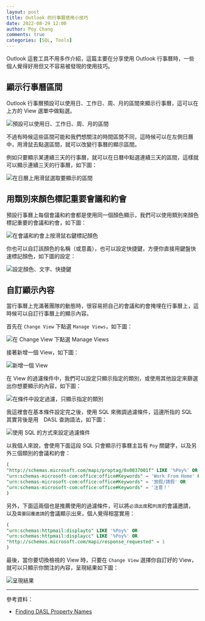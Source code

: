 ```yaml
---
layout: post
title: Outlook 的行事曆使用小技巧
date: 2022-08-29 12:00
author: Poy Chang
comments: true
categories: [SQL, Tools]
---
```


Outlook 這套工具不用多作介紹，這篇主要在分享使用 Outlook 行事曆時，一些個人覺得好用但又不容易被發現的使用技巧。

## 顯示行事曆區間

Outlook 行事曆預設可以使用日、工作日、周、月的區間來顯示行事曆，這可以在上方的 View 選單中做點選。

![預設可以使用日、工作日、周、月的區間](https://i.imgur.com/M8ZeL7E.png)

不過有時候這些區間可能和我們想關注的時間區間不同，這時候可以在左側日曆中，用滑鼠去點選區間，就可以改變行事曆的顯示區間。

例如只要顯示某連續三天的行事曆，就可以在日曆中點選連續三天的區間，這樣就可以顯示連續三天的行事曆，如下圖：

![在日曆上用滑鼠選取要顯示的區間](https://i.imgur.com/ZZ5c7kb.png)

## 用類別來顏色標記重要會議和約會

預設行事曆上每個會議和約會都是使用同一個顏色顯示，我們可以使用類別來顏色標記重要的會議和約會，如下圖：

![在會議和約會上按滑鼠右鍵標記顏色](https://i.imgur.com/qmoSBsF.png)

你也可以自訂該顏色的名稱（或意義），也可以設定快捷鍵，方便你直接用鍵盤快速標記顏色，如下圖的設定：

![設定顏色、文字、快捷鍵](https://i.imgur.com/yOK8LNS.png)

## 自訂顯示內容

當行事曆上充滿著團隊的動態時，很容易把自己的會議和約會掩埋在行事曆上，這時候可以自訂行事曆上的顯示內容。

首先在 `Change View` 下點選 `Manage Views`，如下圖：

![在 Change View 下點選 Manage Views](https://i.imgur.com/nBEOxVG.png)

接著新增一個 View，如下圖：

![新增一個 View](https://i.imgur.com/CQAWHuY.png)

在 View 的過濾條件中，我們可以設定只顯示指定的類別，或使用其他設定來篩選出你想要顯示的內容，如下圖：

![在條件中設定過濾，只顯示指定的類別](https://i.imgur.com/67YwmzD.png)

我這裡會在基本條件設定完之後，使用 SQL 來微調過濾條件，這邊所指的 SQL　其實背後是用　DASL 查詢語法，如下圖：

![使用 SQL 的方式來設定過濾條件](https://i.imgur.com/2OjmOPk.png)

以我個人來說，會使用下面這段 SQL 只會顯示行事曆主旨有 `Poy` 關鍵字，以及另外三個類別的會議和約會：

```SQL
(
"http://schemas.microsoft.com/mapi/proptag/0x0037001f" LIKE '%Poy%' OR
"urn:schemas-microsoft-com:office:office#Keywords" = 'Work From Home' OR
"urn:schemas-microsoft-com:office:office#Keywords" = '放假/請假' OR
"urn:schemas-microsoft-com:office:office#Keywords" = '注意！'
)
```

另外，下面這兩個也是推薦使用的過濾條件，可以將`必須出席`和`列席`的會議邀請，以及`需要回覆邀請`的會議顯示出來，個人覺得相當實用：

```SQL
(
"urn:schemas:httpmail:displayto" LIKE '%Poy%' OR
"urn:schemas:httpmail:displaycc" LIKE '%Poy%' OR
"http://schemas.microsoft.com/mapi/response_requested" = 1
)
```

最後，當你要切換檢視的 View 時，只要在 `Change View` 選擇你自訂好的 View，就可以只顯示你關注的內容，呈現結果如下圖：

![呈現結果](https://i.imgur.com/0EzQBOA.png)

----------

參考資料：

* [Finding DASL Property Names](http://philliphoff.github.io/finding-dasl-property-names/)
